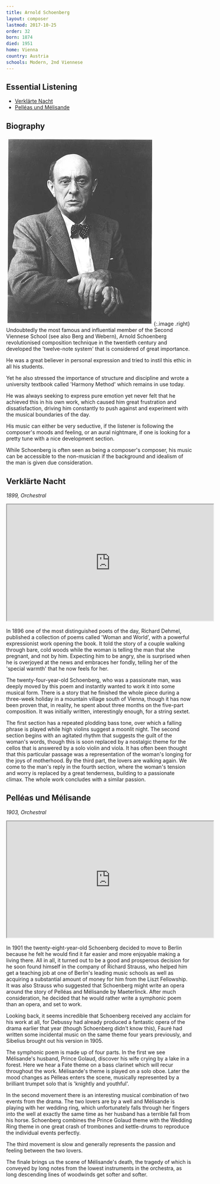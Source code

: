 ```yaml
---
title: Arnold Schoenberg
layout: composer
lastmod: 2017-10-25
order: 32
born: 1874
died: 1951
home: Vienna
country: Austria
schools: Modern, 2nd Viennese
---
```


## Essential Listening

- [Verklärte Nacht](#verklärte-nacht)
- [Pelléas und Mélisande](#pelléas-und-méalisande)

## Biography

![Arnold Schoenberg](/images/classical/32.jpg){:.image .right}
Undoubtedly the most famous and influential member of the Second Viennese School (see also Berg and Webern), Arnold Schoenberg revolutionised composition technique in the twentieth century and developed the 'twelve-note system' that is considered of great importance.

He was a great believer in personal expression and tried to instil this ethic in all his students.

Yet he also stressed the importance of structure and discipline and wrote a university textbook called 'Harmony Method' which remains in use today.

He was always seeking to express pure emotion yet never felt that he achieved this in his own work, which caused him great frustration and dissatisfaction, driving him constantly to push against and experiment with the musical boundaries of the day.

His music can either be very seductive, if the listener is following the composer's moods and feeling, or an aural nightmare, if one is looking for a pretty tune with a nice development section.

While Schoenberg is often seen as being a composer's composer, his music can be accessible to the non-musician if the background and idealism of the man is given due consideration.

## Verklärte Nacht

_1899, Orchestral_

<div class='video-container'><iframe width='560' height='315' src='https://www.youtube.com/embed/5h5Xc-rUef4'  allowfullscreen></iframe></div>

In 1896 one of the most distinguished poets of the day, Richard Dehmel, published a collection of poems called 'Woman and World', with a powerful expressionist work opening the book.  It told the story of  a couple walking through bare, cold woods while the woman is telling the man that she pregnant, and not by him.  Expecting him to be angry, she is surprised when he is overjoyed at the news and embraces her fondly, telling her of the 'special warmth' that he now feels for her.

The twenty-four-year-old Schoenberg, who was a passionate man, was deeply moved by this poem and instantly wanted to work it into some musical form.  There is a story that he finished the whole piece during a three-week holiday in a mountain village south of Vienna, though it has now been proven that, in reality, he spent about three months on the five-part composition.  It was initially written, interestingly enough, for a string sextet.

The first section has a repeated plodding bass tone, over which a falling phrase is played while high violins suggest a moonlit night.  The second section begins with an agitated rhythm that suggests the guilt of the woman's words, though this is soon replaced by a nostalgic theme for the cellos that is answered by a solo violin and viola.  It has often been thought that this particular passage was a representation of the woman's longing for the joys of motherhood.  By the third part, the lovers are walking again.  We come to the man's reply in the fourth section, where the woman's tension and worry is replaced by a great tenderness, building to a passionate climax.  The whole work concludes with a similar passion.

## Pelléas und Mélisande

_1903, Orchestral_

<div class='video-container'><iframe width='560' height='315' src='https://www.youtube.com/embed/AZGzRWROBW4'  allowfullscreen></iframe></div>

In 1901 the twenty-eight-year-old Schoenberg decided to move to Berlin because he felt he would find it far easier and more enjoyable making a living there.  All in all, it turned out to be a good and prosperous decision for he soon found himself in the company of Richard Strauss, who helped him get a teaching job at one of Berlin's leading music schools as well as acquiring a substantial amount of money for him from the Liszt Fellowship.  It was also Strauss who suggested that Schoenberg might write an opera around the story of Pelléas and Mélisande by Maeterlinck.  After much consideration, he decided that he would rather write a symphonic poem than an opera, and set to work.

Looking back, it seems incredible that Schoenberg received any acclaim for his work at all, for Debussy had already produced a fantastic opera of the drama earlier that year (though Schoenberg didn't know this), Fauré had written some incidental music on the same theme four years previously, and Sibelius brought out his version in 1905.

The symphonic poem is made up of four parts. In the first we see Mélisande's husband, Prince Golaud, discover his wife crying by a lake in a forest.  Here we hear a Fate theme on a bass clarinet which will recur throughout the work. Mélisande's theme is played on a solo oboe.  Later the mood changes as Pélleas enters the scene, musically represented by a brilliant trumpet solo that is 'knightly and youthful'. 

In the second movement there is an interesting musical combination of two events from the drama.  The two lovers are by a well and Mélisande is playing with her wedding ring, which unfortunately falls through her fingers into the well at exactly the same time as her husband has a terrible fall from his horse.  Schoenberg combines the Prince Golaud theme with the Wedding Ring theme in one great crash of trombones and kettle-drums to reproduce the individual events perfectly. 

The third movement is slow and generally represents the passion and feeling between the two lovers. 

The finale brings us the scene of Mélisande's death, the tragedy of which is conveyed by long notes from the lowest instruments in the orchestra, as long descending lines of woodwinds get softer and softer.
